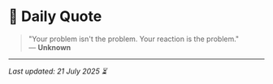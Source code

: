# 📜 Daily Quote

> "Your problem isn't the problem. Your reaction is the problem."  
> — **Unknown**

---

_Last updated: 21 July 2025 ⏳_
